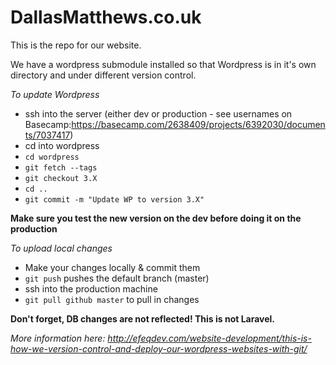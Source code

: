 DallasMatthews.co.uk
==============

This is the repo for our website.

We have a wordpress submodule installed so that Wordpress is in it's own directory and under different version control.

*To update Wordpress*
- ssh into the server (either dev or production - see usernames on Basecamp:https://basecamp.com/2638409/projects/6392030/documents/7037417)
- cd into wordpress
- `cd wordpress`
- `git fetch --tags`
- `git checkout 3.X`
- `cd ..`
- `git commit -m "Update WP to version 3.X"`

__Make sure you test the new version on the dev before doing it on the production__

*To upload local changes*

- Make your changes locally & commit them
- `git push` pushes the default branch (master)
- ssh into the production machine
- `git pull github master` to pull in changes

__Don't forget, DB changes are not reflected! This is not Laravel.__

*More information here: http://efeqdev.com/website-development/this-is-how-we-version-control-and-deploy-our-wordpress-websites-with-git/*
